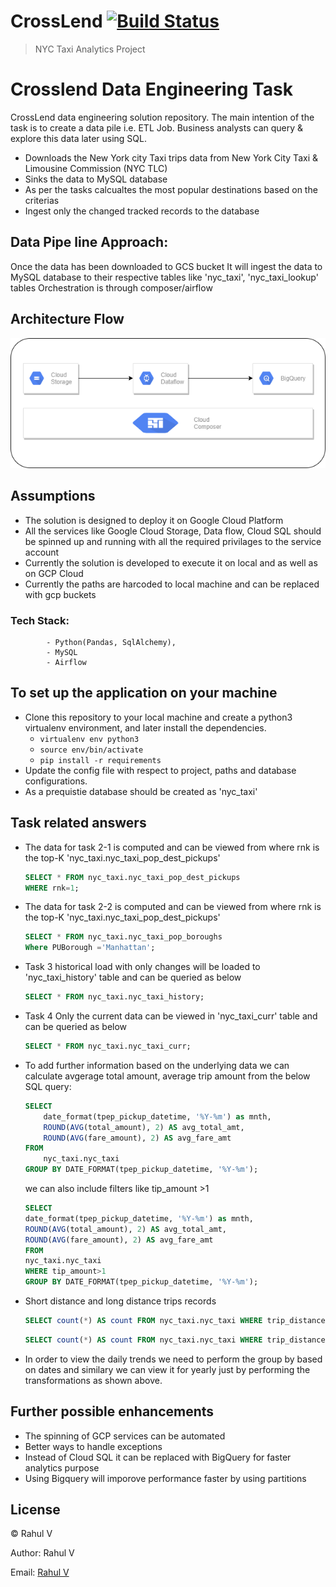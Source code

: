 # CrossLend [![Build Status](https://secure.travis-ci.org/qualiancy/breeze-dag.png?branch=master)](https://github.com/rahul2333/Crosslend-de-data-engineering)

> NYC Taxi Analytics Project

# Crosslend Data Engineering Task
CrossLend data engineering solution repository. The main intention of the task is to create a data pile i.e. ETL Job. Business analysts can query & explore this data later using SQL.
* Downloads the New York city Taxi trips data from New York City Taxi & Limousine Commission (NYC TLC)
* Sinks the data to MySQL database
* As per the tasks calcualtes the most popular destinations based on the criterias 
* Ingest only the changed tracked records to the database

## Data Pipe line Approach: 
Once the data has been downloaded to GCS bucket
It will ingest the data to MySQL database to their respective tables like 'nyc_taxi', 'nyc_taxi_lookup' tables
Orchestration is through composer/airflow

## Architecture Flow
![FlowDiagram](https://github.com/rahul2333/Crosslend-de-data-engineering/blob/main/Images/crosslend_png.png)


## Assumptions
- The solution is designed to deploy it on Google Cloud Platform
- All the services like Google Cloud Storage, Data flow, Cloud SQL should be spinned up   and running with all the required privilages to the service account
- Currently the solution is developed to execute it on local and as well as on GCP Cloud
- Currently the paths are harcoded to local machine and can be replaced with gcp buckets

### Tech Stack: 
            - Python(Pandas, SqlAlchemy),
            - MySQL
            - Airflow

## To set up the application on your machine
* Clone this repository to your local machine and create a python3 virtualenv environment, and later install the dependencies.
  * `virtualenv env python3`
  * `source env/bin/activate`
  * `pip install -r requirements`
* Update the config file with respect to project, paths and database configurations.
* As a prequistie database should be created as 'nyc_taxi'

## Task related answers
* The data for task 2-1 is computed and can be viewed from where rnk is the top-K 'nyc_taxi.nyc_taxi_pop_dest_pickups'

    ```sql
    SELECT * FROM nyc_taxi.nyc_taxi_pop_dest_pickups
    WHERE rnk=1;
    ```

* The data for task 2-2 is computed and can be viewed from where rnk is the top-K 'nyc_taxi.nyc_taxi_pop_dest_pickups'

    ```sql
    SELECT * FROM nyc_taxi.nyc_taxi_pop_boroughs
    Where PUBorough ='Manhattan';
    ```
* Task 3  historical load with only changes will be loaded to 'nyc_taxi_history' table
and can be queried as below
 
    ```sql
    SELECT * FROM nyc_taxi.nyc_taxi_history;
    ```
    
* Task 4  Only the current data can be viewed in 'nyc_taxi_curr' table
and can be queried as below
 
    ```sql
    SELECT * FROM nyc_taxi.nyc_taxi_curr;
    ```

* To add further information based on the underlying data we can calculate avgerage total amount, average trip amount from the below SQL query:
    ```sql
    SELECT 
        date_format(tpep_pickup_datetime, '%Y-%m') as mnth,
        ROUND(AVG(total_amount), 2) AS avg_total_amt,
        ROUND(AVG(fare_amount), 2) AS avg_fare_amt
    FROM
        nyc_taxi.nyc_taxi
    GROUP BY DATE_FORMAT(tpep_pickup_datetime, '%Y-%m');
    ```
    we can also include filters like tip_amount >1 
    ```sql
    SELECT 
    date_format(tpep_pickup_datetime, '%Y-%m') as mnth,
    ROUND(AVG(total_amount), 2) AS avg_total_amt,
    ROUND(AVG(fare_amount), 2) AS avg_fare_amt
    FROM
    nyc_taxi.nyc_taxi
    WHERE tip_amount>1
    GROUP BY DATE_FORMAT(tpep_pickup_datetime, '%Y-%m');
    ```
* Short distance and long distance trips records
    ```sql
    SELECT count(*) AS count FROM nyc_taxi.nyc_taxi WHERE trip_distance < 30
    ```
    ```sql
    SELECT count(*) AS count FROM nyc_taxi.nyc_taxi WHERE trip_distance >= 30
    ```
* In order to view the daily trends we need to perform the group by based on dates and similary we can view it for yearly just by performing the transformations as shown above.

## Further possible enhancements
* The spinning of GCP services can be automated
* Better ways to handle exceptions  
* Instead of Cloud SQL it can be replaced with BigQuery for faster analytics purpose
* Using Bigquery will imporove performance faster by using partitions


## License
&copy; Rahul V 


Author: Rahul V

Email: [Rahul V](rahul.vb@hotmail.com)

